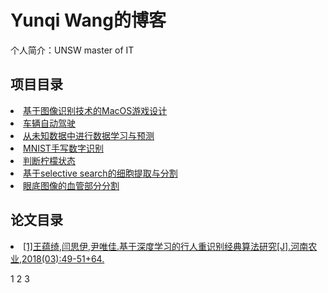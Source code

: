# Yunqi Wang的博客 
个人简介：UNSW master of IT

## 项目目录
<li><a href='./Game1/try1.html'>基于图像识别技术的MacOS游戏设计</a></li>
<li><a href='./自动/try2.html'>车辆自动驾驶</a></li>
<li><a href='./未知/未知.html'>从未知数据中进行数据学习与预测</a></li>
<li><a href='./MNIST/M.html'>MNIST手写数字识别</a></li>
<li><a href='./柠檬/lemmon.html'>判断柠檬状态</a></li>
<li><a href=''>基于selective search的细胞提取与分割</a></li>
<li><a href=''>眼底图像的血管部分分割</a></li>


## 论文目录
<li><a href='https://kns.cnki.net/kcms/detail/detail.aspx?dbcode=CJFD&dbname=CJFDLAST2018&filename=NYHN201803023&v=Td9LHM5elQ70Zgd0afyGfTiFRqtduqgV2zKgJk%25mmd2FaFZ5O9hUFDjSDa7YyUT%25mmd2B3glMc'>[1]王蕴绮,闫思伊,尹唯佳.基于深度学习的行人重识别经典算法研究[J].河南农业,2018(03):49-51+64.</a></li>







<!-- <img src='./img/1.png'> -->
<a herf='./img/1.png'>1</a>
<a herf='./img/time.jpeg'>2</a>
<a herf='./img/acc.jpeg'>3</a>


